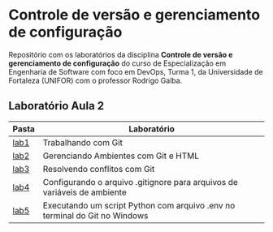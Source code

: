# Controle de versão e gerenciamento de configuração

Repositório com os laboratórios da disciplina **Controle de versão e gerenciamento de configuração** do curso de Especialização em Engenharia de Software com foco em DevOps, Turma 1, da Universidade de Fortaleza (UNIFOR) com o professor Rodrigo Galba.

## Laboratório Aula 2

| Pasta | Laboratório |
| ----- | ----------- |
| [lab1](https://github.com/ismalia/unifor-controle-de-versao/tree/main/lab1) | Trabalhando com Git |
| [lab2](https://github.com/ismalia/unifor-controle-de-versao/tree/main/lab2) | Gerenciando Ambientes com Git e HTML |
| [lab3](https://github.com/ismalia/unifor-controle-de-versao/tree/main/lab3) | Resolvendo conflitos com Git |
| [lab4](https://github.com/ismalia/unifor-controle-de-versao/tree/main/lab4) | Configurando o arquivo .gitignore para arquivos de variáveis de ambiente |
| [lab5](https://github.com/ismalia/unifor-controle-de-versao/tree/main/lab5) | Executando um script Python com arquivo .env no terminal do Git no Windows |

